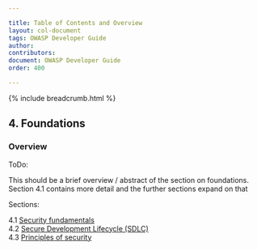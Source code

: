 ```yaml
---

title: Table of Contents and Overview
layout: col-document
tags: OWASP Developer Guide
author:
contributors:
document: OWASP Developer Guide
order: 400

---
```


{% include breadcrumb.html %}
## 4. Foundations

### Overview
ToDo:

This should be a brief overview / abstract of the section on foundations.
Section 4.1 contains more detail and the further sections expand on that

Sections:

4.1 [Security fundamentals](01-foundations.md)  
4.2 [Secure Development Lifecycle (SDLC)](02-sdlc.md)  
4.3 [Principles of security](03-security-principles.md)  
